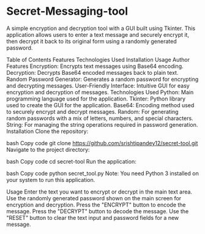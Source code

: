 # Secret-Messaging-tool
A simple encryption and decryption tool with a GUI built using Tkinter. This application allows users to enter a text message and securely encrypt it, then decrypt it back to its original form using a randomly generated password.

Table of Contents
Features
Technologies Used
Installation
Usage
Author
Features
Encryption: Encrypts text messages using Base64 encoding.
Decryption: Decrypts Base64 encoded messages back to plain text.
Random Password Generator: Generates a random password for encrypting and decrypting messages.
User-Friendly Interface: Intuitive GUI for easy encryption and decryption of messages.
Technologies Used
Python: Main programming language used for the application.
Tkinter: Python library used to create the GUI for the application.
Base64: Encoding method used to securely encrypt and decrypt messages.
Random: For generating random passwords with a mix of letters, numbers, and special characters.
String: For managing the string operations required in password generation.
Installation
Clone the repository:

bash
Copy code
git clone https://github.com/srishtipandey12/secret-tool.git
Navigate to the project directory:

bash
Copy code
cd secret-tool
Run the application:

bash
Copy code
python secret_tool.py
Note: You need Python 3 installed on your system to run this application.

Usage
Enter the text you want to encrypt or decrypt in the main text area.
Use the randomly generated password shown on the main screen for encryption and decryption.
Press the "ENCRYPT" button to encode the message.
Press the "DECRYPT" button to decode the message.
Use the "RESET" button to clear the text input and password fields for a new message.


